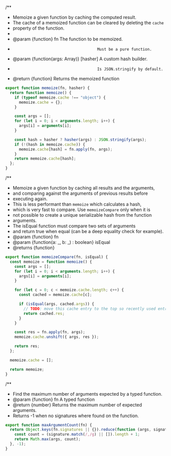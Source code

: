 /\*\*

- Memoize a given function by caching the computed result.
- The cache of a memoized function can be cleared by deleting the `cache`
- property of the function.
-
- @param {function} fn The function to be memoized.
-                                          Must be a pure function.
- @param {function(args: Array)} [hasher] A custom hash builder.
-                                          Is JSON.stringify by default.
- @return {function} Returns the memoized function

```js
export function memoize(fn, hasher) {
  return function memoize() {
    if (typeof memoize.cache !== "object") {
      memoize.cache = {};
    }

    const args = [];
    for (let i = 0; i < arguments.length; i++) {
      args[i] = arguments[i];
    }

    const hash = hasher ? hasher(args) : JSON.stringify(args);
    if (!(hash in memoize.cache)) {
      memoize.cache[hash] = fn.apply(fn, args);
    }
    return memoize.cache[hash];
  };
}
```

/\*\*

- Memoize a given function by caching all results and the arguments,
- and comparing against the arguments of previous results before
- executing again.
- This is less performant than `memoize` which calculates a hash,
- which is very fast to compare. Use `memoizeCompare` only when it is
- not possible to create a unique serializable hash from the function
- arguments.
- The isEqual function must compare two sets of arguments
- and return true when equal (can be a deep equality check for example).
- @param {function} fn
- @param {function(a: _, b: _) : boolean} isEqual
- @returns {function}

```js
export function memoizeCompare(fn, isEqual) {
  const memoize = function memoize() {
    const args = [];
    for (let i = 0; i < arguments.length; i++) {
      args[i] = arguments[i];
    }

    for (let c = 0; c < memoize.cache.length; c++) {
      const cached = memoize.cache[c];

      if (isEqual(args, cached.args)) {
        // TODO: move this cache entry to the top so recently used entries move up?
        return cached.res;
      }
    }

    const res = fn.apply(fn, args);
    memoize.cache.unshift({ args, res });

    return res;
  };

  memoize.cache = [];

  return memoize;
}
```

/\*\*

- Find the maximum number of arguments expected by a typed function.
- @param {function} fn A typed function
- @return {number} Returns the maximum number of expected arguments.
- Returns -1 when no signatures where found on the function.

```js
export function maxArgumentCount(fn) {
  return Object.keys(fn.signatures || {}).reduce(function (args, signature) {
    const count = (signature.match(/,/g) || []).length + 1;
    return Math.max(args, count);
  }, -1);
}
```
